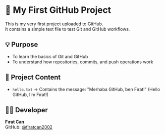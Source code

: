 # 📁 My First GitHub Project

This is my very first project uploaded to GitHub.  
It contains a simple text file to test Git and GitHub workflows.

## 💡 Purpose

- To learn the basics of Git and GitHub
- To understand how repositories, commits, and push operations work

## 📂 Project Content

- `hello.txt` → Contains the message: "Merhaba GitHub, ben Fırat!" (Hello GitHub, I’m Fırat!)

## 👨‍💻 Developer

**Fırat Can**  
GitHub: [@firatcan2002](https://github.com/firatcan2002)
